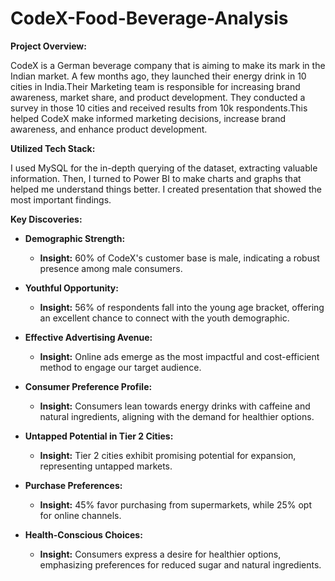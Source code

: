 # CodeX-Food-Beverage-Analysis

**Project Overview:**

CodeX is a German beverage company that is aiming to make its mark in the Indian market. A few months ago, they launched their energy drink in 10 cities in India.Their Marketing team is responsible for increasing brand awareness, market share, and product development. They conducted a survey in those 10 cities and received results from 10k respondents.This helped CodeX make informed marketing decisions, increase brand awareness, and enhance product development.

**Utilized Tech Stack:**

I used MySQL for the in-depth querying of the dataset, extracting valuable information. Then, I turned to Power BI to make charts and graphs that helped me understand things better. I created presentation that showed the most important findings.

**Key Discoveries:**

- **Demographic Strength:**
  - **Insight:** 60% of CodeX's customer base is male, indicating a robust presence among male consumers.
  
- **Youthful Opportunity:**
  - **Insight:** 56% of respondents fall into the young age bracket, offering an excellent chance to connect with the youth demographic.

- **Effective Advertising Avenue:**
  - **Insight:** Online ads emerge as the most impactful and cost-efficient method to engage our target audience.

- **Consumer Preference Profile:**
  - **Insight:** Consumers lean towards energy drinks with caffeine and natural ingredients, aligning with the demand for healthier options.

- **Untapped Potential in Tier 2 Cities:**
  - **Insight:** Tier 2 cities exhibit promising potential for expansion, representing untapped markets.

- **Purchase Preferences:**
  - **Insight:** 45% favor purchasing from supermarkets, while 25% opt for online channels.

- **Health-Conscious Choices:**
  - **Insight:** Consumers express a desire for healthier options, emphasizing preferences for reduced sugar and natural ingredients. 
